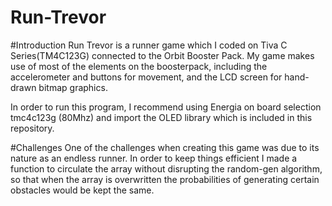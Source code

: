 # Run-Trevor
#Introduction
Run Trevor is a runner game which I coded on Tiva C Series(TM4C123G) connected to the Orbit Booster Pack. My game makes use of most of the elements on the boosterpack, including the accelerometer and buttons for movement, and the LCD screen for hand-drawn bitmap graphics. 

In order to run this program, I recommend using Energia on board selection tmc4c123g (80Mhz) and import the OLED library which is included in this repository. 

#Challenges
One of the challenges when creating this game was due to its nature as an endless runner. In order to keep things efficient I made a function to circulate the array without disrupting the random-gen algorithm, so that when the array is overwritten the probabilities of generating certain obstacles would be kept the same. 

